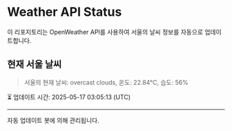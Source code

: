 
# Weather API Status

이 리포지토리는 OpenWeather API를 사용하여 서울의 날씨 정보를 자동으로 업데이트합니다.

## 현재 서울 날씨
> 서울의 현재 날씨: overcast clouds, 온도: 22.84°C, 습도: 56%

⏳ 업데이트 시간: 2025-05-17 03:05:13 (UTC)

---
자동 업데이트 봇에 의해 관리됩니다.
